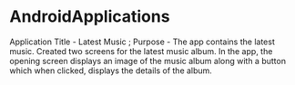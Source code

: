 # AndroidApplications

Application Title - Latest Music ;
Purpose - The app contains the latest music. Created two screens for the latest music album. In the app, the opening screen displays an image of the music album along with a button which when clicked, displays the details of the album. 

